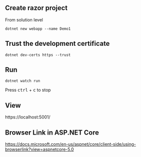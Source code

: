 ## Create razor project

From solution level

```
dotnet new webapp --name Demo1
```

## Trust the development certificate

```
dotnet dev-certs https --trust
```

## Run 

```
dotnet watch run
```

Press <kbd>ctrl</kbd> + <kbd>c</kbd> to stop

## View

https://localhost:5001/


## Browser Link in ASP.NET Core

https://docs.microsoft.com/en-us/aspnet/core/client-side/using-browserlink?view=aspnetcore-5.0